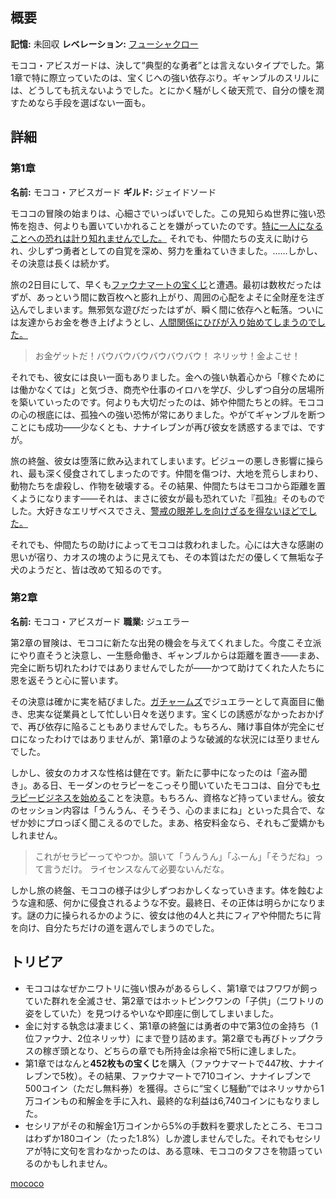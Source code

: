 <!-- title: モココ・アビスガード -->
<!-- quote: 犯人じゃないよ、モココだよ！ -->
<!-- chapters: -1 -->
<!-- images: (モココ 第1章プロフィール), (フワワと共に戦うモココ), (モココ 第2章プロフィール), (第2章エンディングでフィアに背を向けるモココ) -->
<!-- model: false -->

## 概要

**記憶:** 未回収
**レベレーション:** [フューシャクロー](#entry:fuchsia-claws-entry)

モココ・アビスガードは、決して“典型的な勇者”とは言えないタイプでした。第1章で特に際立っていたのは、宝くじへの強い依存ぶり。ギャンブルのスリルには、どうしても抗えないようでした。とにかく騒がしく破天荒で、自分の懐を潤すためなら手段を選ばない一面も。

## 詳細

### 第1章

**名前:** モココ・アビスガード
**ギルド:** ジェイドソード

モココの冒険の始まりは、心細さでいっぱいでした。この見知らぬ世界に強い恐怖を抱き、何よりも置いていかれることを嫌がっていたのです。[特に一人になることへの恐れは計り知れませんでした。](https://www.youtube.com/live/OSjlqA0FS9Q?feature=shared&t=4128) それでも、仲間たちの支えに助けられ、少しずつ勇者としての自覚を深め、努力を重ねていきました。……しかし、その決意は長くは続かず。

旅の2日目にして、早くも[ファウナマートの宝くじ](#entry:faunamart-entry)と遭遇。最初は数枚だったはずが、あっという間に数百枚へと膨れ上がり、周囲の心配をよそに全財産を注ぎ込んでしまいます。無邪気な遊びだったはずが、瞬く間に依存へと転落。ついには友達からお金を巻き上げようとし、[人間関係にひびが入り始めてしまうのでした。](#entry:lottery-fiasco-entry)

> お金ゲットだ！バウバウバウバウバウバウ！
> ネリッサ！金よこせ！

それでも、彼女には良い一面もありました。金への強い執着心から「稼ぐためには働かなくては」と気づき、商売や仕事のイロハを学び、少しずつ自分の居場所を築いていったのです。何よりも大切だったのは、姉や仲間たちとの絆。モココの心の根底には、孤独への強い恐怖が常にありました。やがてギャンブルを断つことにも成功――少なくとも、ナナイレブンが再び彼女を誘惑するまでは、ですが。

旅の終盤、彼女は堕落に飲み込まれてしまいます。ビジューの悪しき影響に操られ、最も深く侵食されてしまったのです。仲間を傷つけ、大地を荒らしまわり、動物たちを虐殺し、作物を破壊する。その結果、仲間たちはモココから距離を置くようになります――それは、まさに彼女が最も恐れていた『孤独』そのものでした。大好きなエリザベスでさえ、[警戒の眼差しを向けざるを得ないほどでした。](https://www.youtube.com/live/6TXwZjXEoxk?si=N5N4vgyOALXs9db&t=1610)

それでも、仲間たちの助けによってモココは救われました。心には大きな感謝の思いが宿り、カオスの塊のように見えても、その本質はただの優しくて無垢な子犬のようだと、皆は改めて知るのです。

### 第2章

**名前:** モココ・アビスガード
**職業:** ジュエラー

第2章の冒険は、モココに新たな出発の機会を与えてくれました。今度こそ立派にやり直そうと決意し、一生懸命働き、ギャンブルからは距離を置き――まあ、完全に断ち切れたわけではありませんでしたが――かつて助けてくれた人たちに恩を返そうと心に誓います。

その決意は確かに実を結びました。[ガチャームズ](#entry:raora-entry)でジュエラーとして真面目に働き、忠実な従業員として忙しい日々を送ります。宝くじの誘惑がなかったおかげで、再び依存に陥ることもありませんでした。もちろん、賭け事自体が完全にゼロになったわけではありませんが、第1章のような破滅的な状況には至りませんでした。

しかし、彼女のカオスな性格は健在です。新たに夢中になったのは「盗み聞き」。ある日、モーダンのセラピーをこっそり聞いていたモココは、自分でも[セラピービジネスを始める](https://www.youtube.com/live/T2StVW1kSxw?si=-ZizHO6g5xCSHEr9&t=9493)ことを決意。もちろん、資格など持っていません。彼女のセッション内容は「うんうん、そうそう、心のままにね」といった具合で、なぜか妙にプロっぽく聞こえるのでした。まあ、格安料金なら、それもご愛嬌かもしれません。

> これがセラピーってやつか。頷いて「うんうん」「ふーん」「そうだね」って言うだけ。
> ライセンスなんて必要ないんだな。

しかし旅の終盤、モココの様子は少しずつおかしくなっていきます。体を蝕むような違和感、何かに侵食されるような不安。最終日、その正体は明らかになります。謎の力に操られるかのように、彼女は他の4人と共にフィアや仲間たちに背を向け、自分たちだけの道を選んでしまうのでした。

## トリビア

- モココはなぜかニワトリに強い恨みがあるらしく、第1章ではフワワが飼っていた群れを全滅させ、第2章ではホットピンクワンの「子供」（ニワトリの姿をしていた）を見つけるやいなや即座に倒してしまいました。
- 金に対する執念は凄まじく、第1章の終盤には勇者の中で第3位の金持ち（1位ファウナ、2位ネリッサ）にまで登り詰めます。第2章でも再びトップクラスの稼ぎ頭となり、どちらの章でも所持金は余裕で5桁に達しました。
- 第1章ではなんと**452枚もの宝くじ**を購入（ファウナマートで447枚、ナナイレブンで5枚）。その結果、ファウナマートで710コイン、ナナイレブンで500コイン（ただし無料券）を獲得。さらに“宝くじ騒動”ではネリッサから1万コインもの和解金を手に入れ、最終的な利益は6,740コインにもなりました。
- セシリアがその和解金1万コインから5%の手数料を要求したところ、モココはわずか180コイン（たった1.8%）しか渡しませんでした。それでもセシリアが特に文句を言わなかったのは、ある意味、モココのタフさを物語っているのかもしれません。

[mococo](#easter:easter-mococo)
